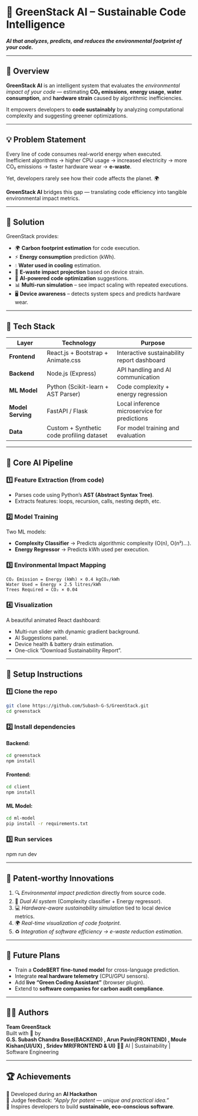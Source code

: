 # 🌱 GreenStack AI – Sustainable Code Intelligence
**_AI that analyzes, predicts, and reduces the environmental footprint of your code._**



---

## 🚀 Overview

**GreenStack AI** is an intelligent system that evaluates the *environmental impact of your code* — estimating **CO₂ emissions**, **energy usage**, **water consumption**, and **hardware strain** caused by algorithmic inefficiencies.  

It empowers developers to **code sustainably** by analyzing computational complexity and suggesting greener optimizations.

---

## 💡 Problem Statement

Every line of code consumes real-world energy when executed.  
Inefficient algorithms → higher CPU usage → increased electricity → more CO₂ emissions → faster hardware wear → **e-waste**.  

Yet, developers rarely see how their code affects the planet. 🌍  

**GreenStack AI** bridges this gap — translating code efficiency into tangible environmental impact metrics.

---

## 🧠 Solution

GreenStack provides:  
- 🌍 **Carbon footprint estimation** for code execution.  
- ⚡ **Energy consumption** prediction (kWh).  
- 💧 **Water used in cooling** estimation.  
- 🧩 **E-waste impact projection** based on device strain.  
- 🤖 **AI-powered code optimization** suggestions.  
- 📊 **Multi-run simulation** – see impact scaling with repeated executions.  
- 🖥️ **Device awareness** – detects system specs and predicts hardware wear.

---

## 🧩 Tech Stack

| Layer | Technology | Purpose |
|-------|-------------|----------|
| **Frontend** | React.js + Bootstrap + Animate.css | Interactive sustainability report dashboard |
| **Backend** | Node.js (Express) | API handling and AI communication |
| **ML Model** | Python (Scikit-learn + AST Parser) | Code complexity + energy regression |
| **Model Serving** | FastAPI / Flask | Local inference microservice for predictions |
| **Data** | Custom + Synthetic code profiling dataset | For model training and evaluation |

---

## 🧪 Core AI Pipeline

### 1️⃣ Feature Extraction (from code)
- Parses code using Python’s **AST (Abstract Syntax Tree)**.
- Extracts features: loops, recursion, calls, nesting depth, etc.

### 2️⃣ Model Training
Two ML models:
- **Complexity Classifier** → Predicts algorithmic complexity (O(n), O(n²)…).  
- **Energy Regressor** → Predicts kWh used per execution.

### 3️⃣ Environmental Impact Mapping
```
CO₂ Emission = Energy (kWh) × 0.4 kgCO₂/kWh  
Water Used = Energy × 2.5 litres/kWh  
Trees Required = CO₂ × 0.04
```

### 4️⃣ Visualization
A beautiful animated React dashboard:
- Multi-run slider with dynamic gradient background.  
- AI Suggestions panel.  
- Device health & battery drain estimation.  
- One-click “Download Sustainability Report”.

---

## 🧰 Setup Instructions

### 1️⃣ Clone the repo
```bash
git clone https://github.com/Subash-G-S/GreenStack.git
cd greenstack
```

### 2️⃣ Install dependencies

#### Backend:
```bash
cd greenstack
npm install
```

#### Frontend:
```bash
cd client
npm install
```

#### ML Model:
```bash
cd ml-model
pip install -r requirements.txt
```

### 3️⃣ Run services

npm run dev

---

## 🌿 Patent-worthy Innovations

1. 🔍 *Environmental impact prediction* directly from source code.  
2. 🧠 *Dual AI system* (Complexity classifier + Energy regressor).  
3. 💻 *Hardware-aware sustainability simulation* tied to local device metrics.  
4. 🌍 *Real-time visualization of code footprint*.  
5. ♻️ *Integration of software efficiency → e-waste reduction estimation*.

---

## 🧠 Future Plans

- Train a **CodeBERT fine-tuned model** for cross-language prediction.  
- Integrate **real hardware telemetry** (CPU/GPU sensors).  
- Add **live “Green Coding Assistant”** (browser plugin).  
- Extend to **software companies for carbon audit compliance**.  

---

## 🧑‍💻 Authors

**Team GreenStack**  
Built with 💚 by  
**G.S. Subash Chandra Bose(BACKEND) , Arun Pavin(FRONTEND) , Moule Kishan(UI/UX) , Sridev MR(FRONTEND & UI)**
👨‍💻 AI | Sustainability | Software Engineering  

---

## 🏆 Achievements

🏅 Developed during an **AI Hackathon**  
💬 Judge feedback: *“Apply for patent — unique and practical idea.”*  
🔋 Inspires developers to build **sustainable, eco-conscious software**.
